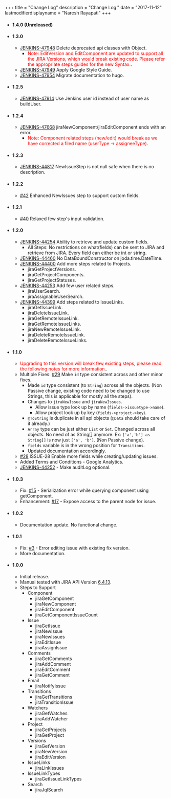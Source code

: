 +++
title = "Change Log"
description = "Change Log."
date = "2017-11-12"
lastmodifierdisplayname = "Naresh Rayapati"
+++

* #### **1.4.0** (Unreleased)

* #### **1.3.0**
  * [JENKINS-47948](https://issues.jenkins-ci.org/browse/JENKINS-47948) Delete deprecated api classes with Object.
      * <span style="color:red">Note: EditVersion and EditComponent are updated to support all the JIRA Versions, which would break existing code. Please refer the appropriate steps guides for the new Syntax.</span>.  
  * [JENKINS-47949](https://issues.jenkins-ci.org/browse/JENKINS-47949) Apply Google Style Guide.
  * [JENKINS-47954](https://issues.jenkins-ci.org/browse/JENKINS-47954) Migrate documentation to hugo.
* #### **1.2.5**
  * [JENKINS-47914](https://issues.jenkins-ci.org/browse/JENKINS-47914) Use Jenkins user id instead of user name as buildUser.
* #### **1.2.4**
  * [JENKINS-47668](https://issues.jenkins-ci.org/browse/JENKINS-47668) jiraNewComponent/jiraEditComponent ends with an error.
      * <span style="color:red">Note: Component related steps (new/edit) would break as we have corrected a filed name (userType -> assigneeType)</span>.
* #### **1.2.3**
  * [JENKINS-44817](https://issues.jenkins-ci.org/browse/JENKINS-44817) NewIssueStep is not null safe when there is no description.
* #### **1.2.2**
  * [#42](https://github.com/jenkinsci/jira-steps-plugin/pull/40) Enhanced NewIssues step to support custom fields.
* #### **1.2.1**
  * [#40](https://github.com/jenkinsci/jira-steps-plugin/pull/40) Relaxed few step's input validation.
* #### **1.2.0**
  * [JENKINS-44254](https://issues.jenkins-ci.org/browse/JENKINS-44254) Ability to retrieve and update custom fields.
      * All Steps: No restrictions on what(fields) can be sent to JIRA and retrieve from JIRA. Every field can either be int or string.
  * [JENKINS-44460](https://issues.jenkins-ci.org/browse/JENKINS-44460) No DataBoundConstructor on joda.time.DateTime.
  * [JENKINS-44400](https://issues.jenkins-ci.org/browse/JENKINS-44400) Add more steps related to Projects.
      * jiraGetProjectVersions.
      * jiraGetProjectComponents.
      * jiraGetProjectStatuses.
  * [JENKINS-44253](https://issues.jenkins-ci.org/browse/JENKINS-44253) Add few user related steps.
      * jiraUserSearch.
      * jiraAssignableUserSearch.
  * [JENKINS-44399](https://issues.jenkins-ci.org/browse/JENKINS-44399) Add steps related to IssueLinks.
      * jiraGetIssueLink.
      * jiraDeleteIssueLink.
      * jiraGetRemoteIssueLink.
      * jiraGetRemoteIssueLinks.
      * jiraNewRemoteIssueLink.
      * jiraDeleteRemoteIssueLink.
      * jiraDeleteRemoteIssueLinks.
* #### **1.1.0**
  * <span style="color:red">Upgrading to this version will break few existing steps, please read the following notes for more information.</span>.
  * Multiple Fixes: [#29](https://github.com/jenkinsci/jira-steps-plugin/issues/29) Make `id` type consistent across and other minor fixes.
    * Made `id` type consistent (to `String`) across all the objects. (Non Passive change, existing code need to be changed to use Strings, this is applicable for mostly all the steps).
    * Changes to `jiraNewIssue` and `jiraNewIssues`.
      * Allow issue type look up by name (`fields->issuetype->name`).
      * Allow project look up by key (`fields->project->key`).
    * `@ToString` is duplicate in all api objects (`@Data` should take care of it already.)
    * `Array` type can be just either `List` or `Set`. Changed across all objects. No need of as String[] anymore. Ex: `['a','b'] as String[]` is now just `['a', 'b']`. (Non Passive change).
    * `fields` variable is in the wrong position for `Transitions`.
    * Updated documentation accordingly.
  * [#28](https://github.com/jenkinsci/jira-steps-plugin/issues/28) ISSUE-28 Enable more fields while creating/updating issues.
  * Added Terms and Conditions - Google Analytics.
  * [JENKINS-44252](https://issues.jenkins-ci.org/browse/JENKINS-44252) - Make auditLog optional.
* #### **1.0.3**
  * Fix: [#15](https://github.com/jenkinsci/jira-steps-plugin/issues/15) - Serialization error while querying component using getComponent.
  * Enhancement: [#17](https://github.com/jenkinsci/jira-steps-plugin/issues/17) - Expose access to the parent node for issue.
* #### **1.0.2**
  * Documentation update. No functional change.
* #### **1.0.1**
  * Fix: [#3](https://github.com/jenkinsci/jira-steps-plugin/issues/3) - Error editing issue with existing fix version.
  * More documentation.
* #### **1.0.0**
  * Initial release.
  * Manual tested with JIRA API Version [6.4.13](https://docs.atlassian.com/jira/REST/6.4.13/).
  * Steps to Support
    * Component
      * jiraGetComponent
      * jiraNewComponent
      * jiraEditComponent
      * jiraGetComponentIssueCount
    * Issue
      * jiraGetIssue
      * jiraNewIssue
      * jiraNewIssues
      * jiraEditIssue
      * jiraAssignIssue
    * Comments
      * jiraGetComments
      * jiraAddComment
      * jiraEditComment
      * jiraGetComment
    * Email
      * jiraNotifyIssue
    * Transitions
      * jiraGetTransitions
      * jiraTransitionIssue
    * Watchers
      * jiraGetWatches
      * jiraAddWatcher
    * Project
      * jiraGetProjects
      * jiraGetProject
    * Versions
      * jiraGetVersion
      * jiraNewVersion
      * jiraEditVersion
    * IssueLinks
      * jiraLinkIssues
    * IssueLinkTypes
      * jiraGetIssueLinkTypes
    * Search
      * jiraJqlSearch
